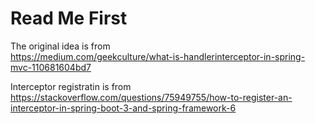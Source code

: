 # Read Me First

The original idea is from  
https://medium.com/geekculture/what-is-handlerinterceptor-in-spring-mvc-110681604bd7

Interceptor registratin is from  
https://stackoverflow.com/questions/75949755/how-to-register-an-interceptor-in-spring-boot-3-and-spring-framework-6
